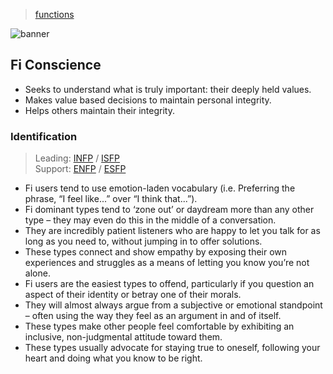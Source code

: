 > [functions](../)

![banner](/mbti/photos/banner.png)

## Fi Conscience

* Seeks to understand what is truly important: their deeply held values.
* Makes value based decisions to maintain personal integrity.
* Helps others maintain their integrity.

### Identification

> Leading: [INFP](/mbti/types/infp) / [ISFP](/mbti/types/isfp)  
> Support: [ENFP](/mbti/types/enfp) / [ESFP](/mbti/types/esfp)

* Fi users tend to use emotion-laden vocabulary (i.e. Preferring the phrase, “I feel like...” over “I think that...”).
* Fi dominant types tend to ‘zone out’ or daydream more than any other type – they may even do this in the middle of a conversation.
* They are incredibly patient listeners who are happy to let you talk for as long as you need to, without jumping in to offer solutions.
* These types connect and show empathy by exposing their own experiences and struggles as a means of letting you know you’re not alone.
* Fi users are the easiest types to offend, particularly if you question an aspect of their identity or betray one of their morals.
* They will almost always argue from a subjective or emotional standpoint – often using the way they feel as an argument in and of itself.
* These types make other people feel comfortable by exhibiting an inclusive, non-judgmental attitude toward them.
* These types usually advocate for staying true to oneself, following your heart and doing what you know to be right.
